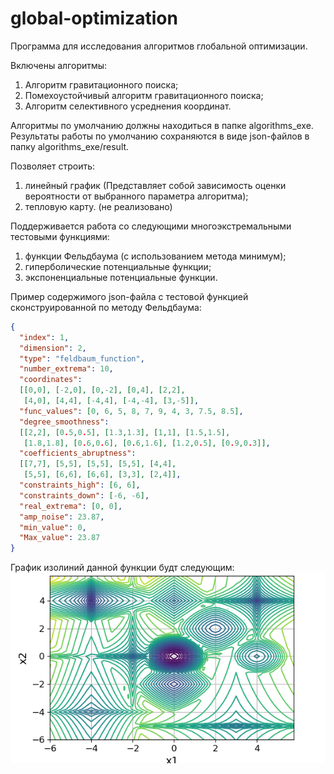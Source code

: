 # global-optimization

Программа для исследования алгоритмов глобальной оптимизации.

Включены алгоритмы:
1) Алгоритм гравитационного поиска;
2) Помехоустойчивый алгоритм гравитационного поиска;
3) Алгоритм селективного усреднения координат.

Алгоритмы по умолчанию должны находиться в папке algorithms_exe.
Результаты работы по умолчанию сохраняются в виде json-файлов в папку algorithms_exe/result.

Позволяет строить:
1) линейный график (Представляет собой зависимость оценки вероятности от выбранного параметра алгоритма);
2) тепловую карту. (не реализовано)

Поддерживается работа со следующими многоэкстремальными тестовыми функциями:
1) функции Фельдбаума (с использованием метода минимум);
2) гиперболические потенциальные функции;
3) экспоненциальные потенциальные функции.

Пример содержимого json-файла с тестовой функцией сконструированной по методу Фельдбаума:
```json
{ 
  "index": 1,
  "dimension": 2,
  "type": "feldbaum_function",
  "number_extrema": 10,
  "coordinates":
  [[0,0], [-2,0], [0,-2], [0,4], [2,2],
   [4,0], [4,4], [-4,4], [-4,-4], [3,-5]],
  "func_values": [0, 6, 5, 8, 7, 9, 4, 3, 7.5, 8.5],
  "degree_smoothness":
  [[2,2], [0.5,0.5], [1.3,1.3], [1,1], [1.5,1.5],
   [1.8,1.8], [0.6,0.6], [0.6,1.6], [1.2,0.5], [0.9,0.3]],
  "coefficients_abruptness":
  [[7,7], [5,5], [5,5], [5,5], [4,4],
   [5,5], [6,6], [6,6], [3,3], [2,4]],
  "constraints_high": [6, 6],
  "constraints_down": [-6, -6],
  "real_extrema": [0, 0],
  "amp_noise": 23.87,
  "min_value": 0,
  "Max_value": 23.87
}
```
График изолиний данной функции будт следующим:
![alt text](https://github.com/redb0/global-optimization/blob/master/examples_tf/f3_contour.png)